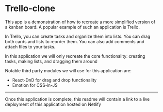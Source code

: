 # Trello-clone

This app is a demonstration of how to recreate a more simplified version of
a kanban board. A popular example of such an application is Trello.

In Trello, you can create tasks and organize them into lists. You can drag both cards and lists to reorder them. You can also add comments and attach files to your tasks.

In this application we will only recreate the core functionality: creating tasks, making lists, and dragging them around

Notable third party modules we will use for this application are:

- React-DnD for drag and drop functionality
- Emotion for CSS-in-JS

---

Once this application is complete, this readme will contain a link to a live deployment of this application hosted on Netlify
